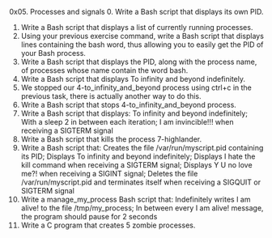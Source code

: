 0x05. Processes and signals
0. Write a Bash script that displays its own PID.
1. Write a Bash script that displays a list of currently running processes.
2. Using your previous exercise command, write a Bash script that displays lines containing the bash word, thus allowing you to easily get the PID of your Bash process.
3. Write a Bash script that displays the PID, along with the process name, of processes whose name contain the word bash.
4. Write a Bash script that displays To infinity and beyond indefinitely.
5. We stopped our 4-to_infinity_and_beyond process using ctrl+c in the previous task, there is actually another way to do this.
6. Write a Bash script that stops 4-to_infinity_and_beyond process.
7. Write a Bash script that displays: To infinity and beyond indefinitely; With a sleep 2 in between each iteration; I am invincible!!! when receiving a SIGTERM signal
8. Write a Bash script that kills the process 7-highlander.
9. Write a Bash script that: Creates the file /var/run/myscript.pid containing its PID; Displays To infinity and beyond indefinitely; Displays I hate the kill command when receiving a SIGTERM signal; Displays Y U no love me?! when receiving a SIGINT signal; Deletes the file /var/run/myscript.pid and terminates itself when receiving a SIGQUIT or SIGTERM signal
10. Write a manage_my_process Bash script that: Indefinitely writes I am alive! to the file /tmp/my_process; In between every I am alive! message, the program should pause for 2 seconds
11. Write a C program that creates 5 zombie processes.
